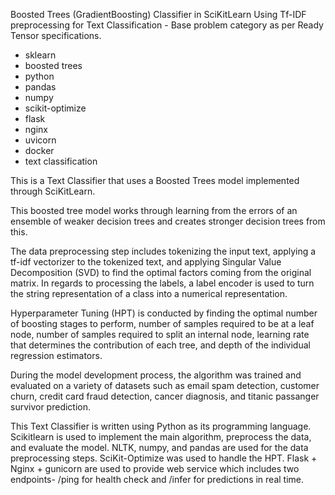 Boosted Trees (GradientBoosting) Classifier in SciKitLearn Using Tf-IDF preprocessing for Text Classification - Base problem category as per Ready Tensor specifications.

- sklearn
- boosted trees
- python
- pandas
- numpy
- scikit-optimize
- flask
- nginx
- uvicorn
- docker
- text classification

This is a Text Classifier that uses a Boosted Trees model implemented through SciKitLearn.

This boosted tree model works through learning from the errors of an ensemble of weaker decision trees and creates stronger decision trees from this.

The data preprocessing step includes tokenizing the input text, applying a tf-idf vectorizer to the tokenized text, and applying Singular Value Decomposition (SVD) to find the optimal factors coming from the original matrix. In regards to processing the labels, a label encoder is used to turn the string representation of a class into a numerical representation.

Hyperparameter Tuning (HPT) is conducted by finding the optimal number of boosting stages to perform, number of samples required to be at a leaf node, number of samples required to split an internal node, learning rate that determines the contribution of each tree, and depth of the individual regression estimators.

During the model development process, the algorithm was trained and evaluated on a variety of datasets such as email spam detection, customer churn, credit card fraud detection, cancer diagnosis, and titanic passanger survivor prediction.

This Text Classifier is written using Python as its programming language. Scikitlearn is used to implement the main algorithm, preprocess the data, and evaluate the model. NLTK, numpy, and pandas are used for the data preprocessing steps. SciKit-Optimize was used to handle the HPT. Flask + Nginx + gunicorn are used to provide web service which includes two endpoints- /ping for health check and /infer for predictions in real time.
